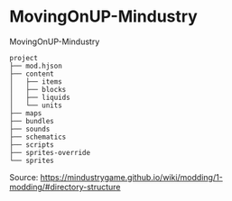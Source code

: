 # MovingOnUP-Mindustry
MovingOnUP-Mindustry


```
project
├── mod.hjson
├── content
│   ├── items
│   ├── blocks
│   ├── liquids
│   └── units
├── maps
├── bundles
├── sounds
├── schematics
├── scripts
├── sprites-override
└── sprites
```
Source: https://mindustrygame.github.io/wiki/modding/1-modding/#directory-structure